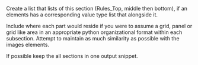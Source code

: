 Create a list that lists of this section (Rules_Top, middle then bottom), if an elements has a corresponding value type list that alongside it.

Include where each part would reside if you were to assume a grid, panel or grid like area in an appropriate python organizational format within each subsection. Attempt to maintain as much similarity as possible with the images elements.

If possible keep the all sections in one output snippet.